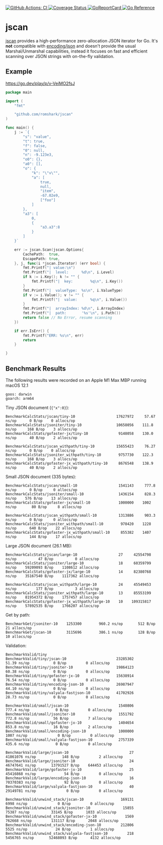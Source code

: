 <a href="https://github.com/romshark/jscan/actions?query=workflow%3ACI">
    <img src="https://github.com/romshark/jscan/workflows/CI/badge.svg" alt="GitHub Actions: CI">
</a>
<a href="https://coveralls.io/github/romshark/jscan">
    <img src="https://coveralls.io/repos/github/romshark/jscan/badge.svg" alt="Coverage Status" />
</a>
<a href="https://goreportcard.com/report/github.com/romshark/jscan">
    <img src="https://goreportcard.com/badge/github.com/romshark/jscan" alt="GoReportCard">
</a>
<a href="https://pkg.go.dev/github.com/romshark/jscan">
    <img src="https://pkg.go.dev/badge/github.com/romshark/jscan.svg" alt="Go Reference">
</a>

# jscan
[jscan](https://github.com/romshark/jscan) provides a high-performance zero-allocation JSON iterator for Go. It's **not** compatible with [encoding/json](https://pkg.go.dev/encoding/json) and doesn't provide the usual Marshal/Unmarshal capabilities, instead it focuses on fast and efficient scanning over JSON strings with on-the-fly validation.

## Example
https://go.dev/play/p/v-VeiMO2fsJ

```go
package main

import (
	"fmt"

	"github.com/romshark/jscan"
)

func main() {
	j := `{
		"s": "value",
		"t": true,
		"f": false,
		"0": null,
		"n": -9.123e3,
		"o0": {},
		"a0": [],
		"o": {
			"k": "\"v\"",
			"a": [
				true,
				null,
				"item",
				-67.02e9,
				["foo"]
			]
		},
		"a3": [
			0,
			{
				"a3.a3":8
			}
		]
	}`

	err := jscan.Scan(jscan.Options{
		CachePath:  true,
		EscapePath: true,
	}, j, func(i *jscan.Iterator) (err bool) {
		fmt.Printf("| value:\n")
		fmt.Printf("|  level:      %d\n", i.Level)
		if k := i.Key(); k != "" {
			fmt.Printf("|  key:        %q\n", i.Key())
		}
		fmt.Printf("|  valueType:  %s\n", i.ValueType)
		if v := i.Value(); v != "" {
			fmt.Printf("|  value:      %q\n", i.Value())
		}
		fmt.Printf("|  arrayIndex: %d\n", i.ArrayIndex)
		fmt.Printf("|  path:       '%s'\n", i.Path())
		return false // No Error, resume scanning
	})

	if err.IsErr() {
		fmt.Printf("ERR: %s\n", err)
		return
	}

}
```

## Benchmark Results

The following results were recorded on an Apple M1 Max MBP running macOS 12.1

```
goos: darwin
goarch: arm64
```

Tiny JSON document (`{"x":0}`):

```
BenchmarkCalcStats/jscan/tiny-10                   17627972     57.67 ns/op      0 B/op    0 allocs/op
BenchmarkCalcStats/jsoniter/tiny-10                10658056    111.8 ns/op     168 B/op    3 allocs/op
BenchmarkCalcStats/gofaster-jx/tiny-10              9148058    130.0 ns/op      40 B/op    2 allocs/op

BenchmarkCalcStats/jscan_withpath/tiny-10          15655423     76.27 ns/op      0 B/op    0 allocs/op
BenchmarkCalcStats/jsoniter_withpath/tiny-10        9757730    122.3 ns/op     168 B/op    3 allocs/op
BenchmarkCalcStats/gofaster-jx_withpath/tiny-10     8676548    138.9 ns/op      40 B/op    2 allocs/op
```

Small JSON document (335 bytes):

```
BenchmarkCalcStats/jscan/small-10                   1541143     777.8 ns/op      0 B/op     0 allocs/op
BenchmarkCalcStats/jsoniter/small-10                1436154     828.3 ns/op    576 B/op    13 allocs/op
BenchmarkCalcStats/gofaster-jx/small-10             1000000    1002 ns/op       80 B/op     8 allocs/op

BenchmarkCalcStats/jscan_withpath/small-10          1313886     903.3 ns/op      0 B/op     0 allocs/op
BenchmarkCalcStats/jsoniter_withpath/small-10        978420    1228 ns/op      640 B/op    22 allocs/op
BenchmarkCalcStats/gofaster-jx_withpath/small-10     855382    1407 ns/op      144 B/op    17 allocs/op
```

Large JSON document (26.1 MB):

```
BenchmarkCalcStats/jscan/large-10                   27     42554798 ns/op          47 B/op          0 allocs/op
BenchmarkCalcStats/jsoniter/large-10                18     60359799 ns/op    59209093 B/op    1108612 allocs/op
BenchmarkCalcStats/gofaster-jx/large-10             14     82380768 ns/op    35167540 B/op    1117362 allocs/op

BenchmarkCalcStats/jscan_withpath/large-10          24     45549453 ns/op         177 B/op          3 allocs/op
BenchmarkCalcStats/jsoniter_withpath/large-10       13     85553199 ns/op    81954372 B/op    1757457 allocs/op
BenchmarkCalcStats/gofaster-jx_withpath/large-10    10    109315817 ns/op    57892535 B/op    1766207 allocs/op
```

Get by path:

```
BenchmarkGet/jsoniter-10    1253300        960.2 ns/op       512 B/op         21 allocs/op
BenchmarkGet/jscan-10       3115696        386.1 ns/op       128 B/op         10 allocs/op
```

Validation:

```
BenchmarkValid/tiny
BenchmarkValid/tiny/jscan-10                       23285302          51.39 ns/op           0 B/op         0 allocs/op
BenchmarkValid/tiny/jsoniter-10                    19864123          60.38 ns/op           0 B/op         0 allocs/op
BenchmarkValid/tiny/gofaster-jx-10                 15638914          76.54 ns/op           0 B/op         0 allocs/op
BenchmarkValid/tiny/encoding-json-10               26987947          44.10 ns/op           0 B/op         0 allocs/op
BenchmarkValid/tiny/valyala-fastjson-10            41702926          28.73 ns/op           0 B/op         0 allocs/op

BenchmarkValid/small/jscan-10                       1540806         777.4 ns/op            0 B/op         0 allocs/op
BenchmarkValid/small/jsoniter-10                    1551792         772.8 ns/op           56 B/op         7 allocs/op
BenchmarkValid/small/gofaster-jx-10                 1404654         853.8 ns/op           16 B/op         2 allocs/op
BenchmarkValid/small/encoding-json-10               1000000        1007 ns/op              0 B/op         0 allocs/op
BenchmarkValid/small/valyala-fastjson-10            2757339         435.6 ns/op            0 B/op         0 allocs/op

BenchmarkValid/large/jscan-10                            27    41861076 ns/op            148 B/op         2 allocs/op
BenchmarkValid/large/jsoniter-10                         24    46747641 ns/op       13791527 B/op    644453 allocs/op
BenchmarkValid/large/gofaster-jx-10                      25    45416868 ns/op             54 B/op         0 allocs/op
BenchmarkValid/large/encoding-json-10                    16    70370383 ns/op             92 B/op         0 allocs/op
BenchmarkValid/large/valyala-fastjson-10                 40    29149781 ns/op              0 B/op         0 allocs/op

BenchmarkValid/unwind_stack/jscan-10                 169131        6998 ns/op              0 B/op         0 allocs/op
BenchmarkValid/unwind_stack/jsoniter-10               15855       75387 ns/op          33145 B/op      1033 allocs/op
BenchmarkValid/unwind_stack/gofaster-jx-10             1569      762668 ns/op         131117 B/op      2048 allocs/op
BenchmarkValid/unwind_stack/encoding-json-10         212806        5525 ns/op             24 B/op         1 allocs/op
BenchmarkValid/unwind_stack/valyala-fastjson-10         218     5456765 ns/op       52468093 B/op      4132 allocs/op
```
